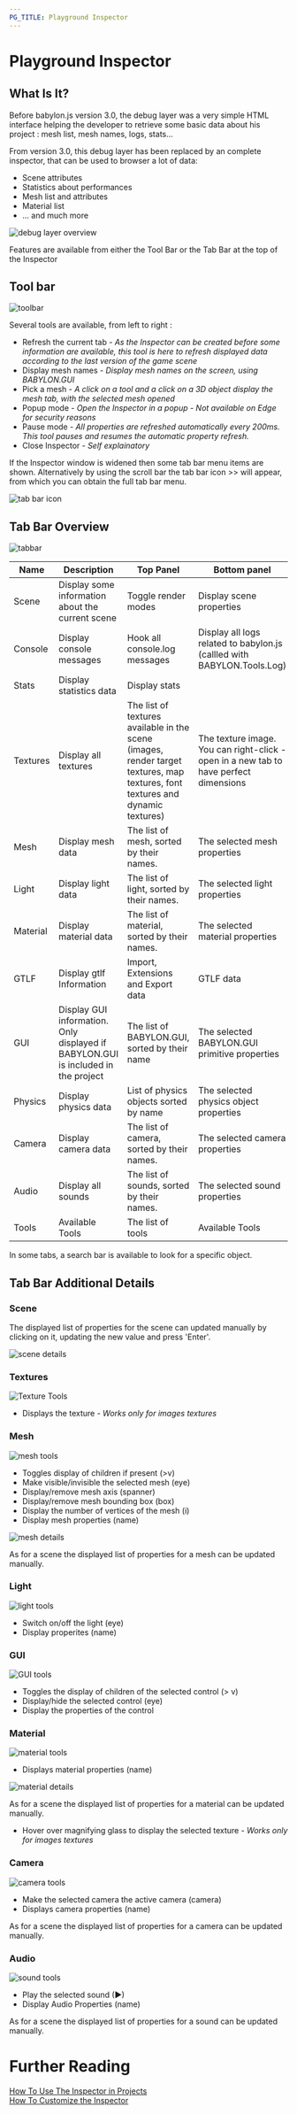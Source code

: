 ```yaml
---
PG_TITLE: Playground Inspector
---
```


# Playground Inspector

## What Is It?

Before babylon.js version 3.0, the debug layer was a very simple HTML interface helping the developer to retrieve some basic data about his project : mesh list, mesh names, logs, stats...

From version 3.0, this debug layer has been replaced by an complete inspector, that can be used to browser a lot of data:
* Scene attributes
* Statistics about performances
* Mesh list and attributes
* Material list
* ... and much more

![debug layer overview](/img/features/debuglayer/debuglayer.jpg)

Features are available from either the Tool Bar or the Tab Bar at the top of the Inspector

## Tool bar

![toolbar](/img/features/debuglayer/toolbar.jpg)

Several tools are available, from left to right : 
* Refresh the current tab - *As the Inspector can be created before some information are available, this tool is here to refresh displayed data according to the last version of the game scene*
* Display mesh names - *Display mesh names on the screen, using BABYLON.GUI*
* Pick a mesh - *A click on a tool and a click on a 3D object display the mesh tab, with the selected mesh opened*
* Popup mode - *Open the Inspector in a popup - Not available on Edge for security reasons*
* Pause mode - *All properties are refreshed automatically every 200ms. This tool pauses and resumes the automatic property refresh.*
* Close Inspector - *Self explainatory*

If the Inspector window is widened then some tab bar menu items are shown. Alternatively by using the scroll bar the tab bar icon >> will appear, from which you can obtain the full tab bar menu. 

![tab bar icon](/img/features/debuglayer/toolbar2.jpg)

## Tab Bar Overview

![tabbar](/img/features/debuglayer/tabbar.jpg)


| Name | Description | Top Panel | Bottom panel | 
| ---- | --- | --- | ---- |
| Scene | Display some information about the current scene | Toggle render modes | Display scene properties |
| Console | Display console messages | Hook all console.log messages | Display all logs related to babylon.js (callled with BABYLON.Tools.Log) |
| Stats | Display statistics data | Display stats | | 
| Textures | Display all textures | The list of textures available in the scene (images, render target textures, map textures, font textures and dynamic textures) | The texture image. You can right-click - open in a new tab to have perfect dimensions |
| Mesh | Display mesh data | The list of mesh, sorted by their names. | The selected mesh properties |
| Light | Display light data | The list of light, sorted by their names. | The selected light properties |
| Material | Display material data | The list of material, sorted by their names. | The selected material properties |
| GTLF |Display gtlf Information | Import, Extensions and Export data | GTLF data|
| GUI | Display GUI information. Only displayed if BABYLON.GUI is included in the project | The list of BABYLON.GUI, sorted by their name | The selected BABYLON.GUI primitive properties |
|Physics |Display physics data|List of physics objects sorted by name|The selected physics object properties|
| Camera | Display camera data | The list of camera, sorted by their names. | The selected camera properties |
| Audio | Display all sounds | The list of sounds, sorted by their names. | The selected sound properties |
| Tools | Available Tools| The list of tools | Available Tools |

In some tabs, a search bar is available to look for a specific object.

## Tab Bar Additional Details

### Scene
The displayed list of properties for the scene can updated manually by clicking on it, updating the new value and press 'Enter'.

![scene details](/img/features/debuglayer/scenedetails.jpg)

### Textures

![Texture Tools](/img/features/debuglayer/texturetools.jpg)

* Displays the texture - *Works only for images textures*


### Mesh

![mesh tools](/img/features/debuglayer/meshtools.jpg)

* Toggles display of children if present (>v)
* Make visible/invisible the selected mesh (eye)
* Display/remove mesh axis (spanner)
* Display/remove mesh bounding box (box)
* Display the number of vertices of the mesh (i)
* Display mesh properties (name)

![mesh details](/img/features/debuglayer/meshdetails.jpg)

As for a scene the displayed list of properties for a mesh can be updated manually.

 ### Light
 
![light tools](/img/features/debuglayer/lighttools.jpg)

* Switch on/off the light (eye)
* Display properites (name)

### GUI

![GUI tools](/img/features/debuglayer/GUItools.jpg)

* Toggles the display of children of the selected control (> v)
* Display/hide the selected control (eye)
* Display the properties of the control

### Material

![material tools](/img/features/debuglayer/materialdetails.jpg)

* Displays material properties (name)

![material details](/img/features/debuglayer/materialtools.jpg)

As for a scene the displayed list of properties for a material can be updated manually.

* Hover over magnifying glass to display the selected texture - *Works only for images textures*

### Camera

![camera tools](/img/features/debuglayer/cameratools.jpg)

* Make the selected camera the active camera (camera)
* Displays camera properties (name)

As for a scene the displayed list of properties for a camera can be updated manually.

### Audio

![sound tools](/img/features/debuglayer/soundtools.jpg)

* Play the selected sound (&#9658;) 
* Display Audio Properties (name)

As for a scene the displayed list of properties for a sound can be updated manually.

# Further Reading

[How To Use The Inspector in Projects](/How_To/debug_layer)   
[How To Customize the Inspector](/How_To/customize_debug_layer)  


